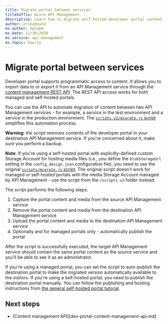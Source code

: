 ```yaml
---
title: Migrate portal between services
titleSuffix: Azure API Management
description: Learn how to migrate self-hosted developer portal content between two API Management services.
author: erikadoyle
ms.author: apimpm
ms.date: 11/30/2020
ms.service: api-management
ms.topic: how-to
---
```


# Migrate portal between services

Developer portal supports programmatic access to content. It allows you to import data to or export it from an API Management service through the [content management REST API](dev-portal-content-management-api.md). The REST API access works for both managed and self-hosted portals.

You can use the API to automate migration of content between two API Management services - for example, a service in the test environment and a service in the production environment. The [`scripts.v2/migrate.js` script](https://github.com/Azure/api-management-developer-portal/blob/master/scripts.v2/migrate.js) simplifies this automation process.

**Warning**: the script removes contents of the developer portal in your destination API Management service. If you're concerned about it, make sure you perform a backup.

**Note**: If you're using a self-hosted portal with explicitly-defined custom Storage Account for hosting media files (i.e., you define the `blobStorageUrl` setting in the `config.design.json` configuration file), you need to use the original [`scripts/migrate.js` script](https://github.com/Azure/api-management-developer-portal/blob/master/scripts.v2/migrate.js). The original script doesn't work for managed or self-hosted portals with the media Storage Account managed by API Management - use the script from the `/scripts.v2` folder instead.

The script performs the following steps:

1. Capture the portal content and media from the source API Management service
2. Remove the portal content and media from the destination API Management service
3. Upload the portal content and media to the destination API Management service
4. Optionally and for managed portals only - automatically publish the portal

After the script is successfully executed, the target API Management service should contain the same portal content as the source service and you'll be able to see it as an administrator.

If you're using a managed portal, you can set the script to auto-publish the destination portal to make the migrated version automatically available to the visitors. If you're using a self-hosted portal, you need to publish the destination portal manually. You can follow the publishing and hosting instructions from [the general self-hosted portal tutorial](dev-portal-self-host-portal.md).

## Next steps

- (Content management API)[dev-portal-content-management-api.md]
